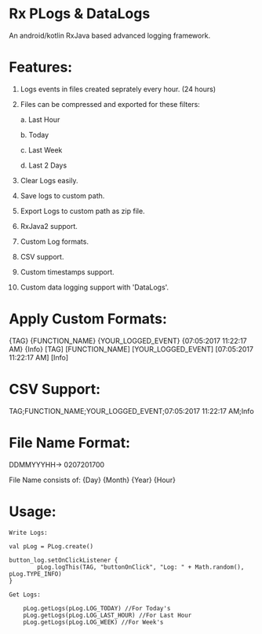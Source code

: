# Rx PLogs & DataLogs
An android/kotlin RxJava based advanced logging framework.

# Features:

1. Logs events in files created seprately every hour. (24 hours)
2. Files can be compressed and exported for these filters:

    a. Last Hour
    
    b. Today
    
    c. Last Week
    
    d. Last 2 Days
    
3. Clear Logs easily.
4. Save logs to custom path.
5. Export Logs to custom path as zip file.
6. RxJava2 support.
7. Custom Log formats.
8. CSV support.
9. Custom timestamps support.
10. Custom data logging support with 'DataLogs'.
  

# Apply Custom Formats:

{TAG}   {FUNCTION_NAME}   {YOUR_LOGGED_EVENT}   {07:05:2017 11:22:17 AM}   {Info}
[TAG]   [FUNCTION_NAME]   [YOUR_LOGGED_EVENT]   [07:05:2017 11:22:17 AM]   [Info]

# CSV Support:

TAG;FUNCTION_NAME;YOUR_LOGGED_EVENT;07:05:2017 11:22:17 AM;Info


# File Name Format:

DDMMYYYHH-> 0207201700

File Name consists of: {Day} {Month} {Year} {Hour}


# Usage:

    Write Logs:

    val pLog = PLog.create()
    
    button_log.setOnClickListener {
            pLog.logThis(TAG, "buttonOnClick", "Log: " + Math.random(), pLog.TYPE_INFO)
    }
    
    Get Logs:
    
        pLog.getLogs(pLog.LOG_TODAY) //For Today's
        pLog.getLogs(pLog.LOG_LAST_HOUR) //For Last Hour
        pLog.getLogs(pLog.LOG_WEEK) //For Week's

